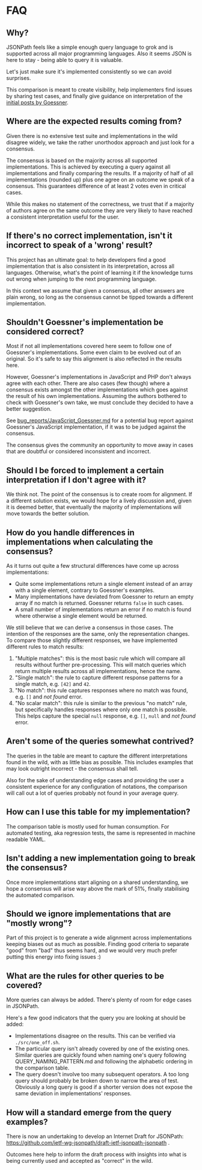 # FAQ

## Why?

JSONPath feels like a simple enough query language to grok and is supported
across all major programming languages. Also it seems JSON is here to stay -
being able to query it is valuable.

Let's just make sure it's implemented consistently so we can avoid surprises.

This comparison is meant to create visibility, help implementers find issues
by sharing test cases, and finally give guidance on interpretation of the
[initial posts by Goessner](https://goessner.net/articles/JsonPath/).


## Where are the expected results coming from?

Given there is no extensive test suite and implementations in the wild disagree
widely, we take the rather unorthodox approach and just look for a consensus.

The consensus is based on the majority across all supported implementations.
This is achieved by executing a query against all implementations and finally
comparing the results. If a majority of half of all implementations (rounded up)
plus one agree on an outcome we speak of a consensus. This guarantees difference
of at least 2 votes even in critical cases.

While this makes no statement of the correctness, we trust that if a majority
of authors agree on the same outcome they are very likely to have reached a
consistent interpretation useful for the user.


## If there's no correct implementation, isn't it incorrect to speak of a 'wrong' result?

This project has an ultimate goal: to help developers find a good implementation
that is also consistent in its interpretation, across all languages. Otherwise,
what's the point of learning it if the knowledge turns out wrong when jumping to
the next programming language.

In this context we assume that given a consensus, all other answers are plain
wrong, so long as the consensus cannot be tipped towards a different
implementation.


## Shouldn't Goessner's implementation be considered correct?

Most if not all implementations covered here seem to follow one of Goessner's
implementations. Some even claim to be evolved out of an original. So it's
safe to say this alignment is also reflected in the results here.

However, Goessner's implementations in JavaScript and PHP don't always agree
with each other. There are also cases (few though) where a consensus exists
amongst the other implementations which goes against the result of his own
implementations. Assuming the authors bothered to check with Goessner's own
take, we must conclude they decided to have a better suggestion.

See [bug_reports/JavaScript_Goessner.md](bug_reports/JavaScript_Goessner.md)
for a potential bug report against Goessner's JavaScript implementation, if it
was to be judged against the consensus.

The consensus gives the community an opportunity to move away in cases that are
doubtful or considered inconsistent and incorrect.


## Should I be forced to implement a certain interpretation if I don't agree with it?

We think not. The point of the consensus is to create room for alignment. If a
different solution exists, we would hope for a lively discussion and, given it
is deemed better, that eventually the majority of implementations will move
towards the better solution.


## How do you handle differences in implementations when calculating the consensus?

As it turns out quite a few structural differences have come up across
implementations:

- Quite some implementations return a single element instead of an array with a
  single element, contrary to Goessner's examples.
- Many implementations have deviated from Goessner to return an empty array
  if no match is returned. Goessner returns `false` in such cases.
- A small number of implementations return an error if no match is found where
  otherwise a single element would be returned.

We still believe that we can derive a consensus in those cases. The intention
of the responses are the same, only the representation changes. To compare those
slightly different responses, we have implemented different rules to match
results:

1. "Multiple matches": this is the most basic rule which will compare all
   results without further pre-processing. This will match queries which return
   multiple results across all implementations, hence the name.
2. "Single match": the rule to capture different response patterns for a single
   match, e.g. `[42]` and `42`.
3. "No match": this rule captures responses where no match was found, e.g.
   `[]` and *not found* error.
4. "No scalar match": this rule is similar to the previous "no match" rule, but
   specifically handles responses where only one match is possible. This helps
   capture the special `null` response, e.g. `[]`, `null` and *not found* error.


## Aren't some of the queries somewhat contrived?

The queries in the table are meant to capture the different interpretations
found in the wild, with as little bias as possible. This includes examples that
may look outright incorrect - the consensus shall tell.

Also for the sake of understanding edge cases and providing the user a
consistent experience for any configuration of notations, the comparison will
call out a lot of queries probably not found in your average query.


## How can I use this table for my implementation?

The comparison table is mostly used for human consumption. For automated
testing, aka regression tests, the same is represented in machine readable YAML.


## Isn't adding a new implementation going to break the consensus?

Once more implementations start aligning on a shared understanding, we hope
a consensus will arise way above the mark of 51%, finally stabilising the
automated comparison.


## Should we ignore implementations that are "mostly wrong"?

Part of this project is to generate a wide alignment across implementations
keeping biases out as much as possible. Finding good criteria to separate "good"
from "bad" thus seems hard, and we would very much prefer putting this energy
into fixing issues :)


## What are the rules for other queries to be covered?

More queries can always be added. There's plenty of room for edge cases in
JSONPath.

Here's a few good indicators that the query you are looking at should be added:

- Implementations disagree on the results. This can be verified via
  `./src/one_off.sh`.
- The particular query isn't already covered by one of the existing ones.
  Similar queries are quickly found when naming one's query following
  QUERY_NAMING_PATTERN.md and following the alphabetic ordering in the
  comparison table.
- The query doesn't involve too many subsequent operators. A too long query
  should probably be broken down to narrow the area of test. Obviously a long
  query is good if a shorter version does not expose the same deviation in
  implementations' responses.


## How will a standard emerge from the query examples?

There is now an undertaking to develop an Internet Draft for JSONPath:
https://github.com/ietf-wg-jsonpath/draft-ietf-jsonpath-jsonpath .

Outcomes here help to inform the draft process with insights into what is
being currently used and accepted as "correct" in the wild.

